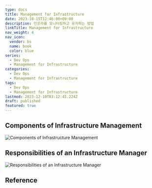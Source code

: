 ```yaml
---
type: docs
title: Management for Infrastructure
date: 2023-10-15T12:46:00+09:00
description: 인프라를 모니터링하고 유지하는 방법
linkTitle: Management for Infrastructure
nav_weight: 4
nav_icon:
  vendor: bs
  name: book
  color: blue
series:
  - Dev Ops
  - Management for Infrastructure
categories:
  - Dev Ops
  - Management for Infrastructure
tags:
  - Dev Ops
  - Management for Infrastructure
lastmod: 2023-12-10T03:12:45.224Z
draft: published
featured: true
---
```


## Components of Infrastructure Management

![Components of Infrastructure Management](content/dev-ops/3-components-of-infrastructure-management.png?width=512px#center "https://zapier.com/blog/infrastructure-management/")

## Responsibilities of an Infrastructure Manager

![Responsibilities of an Infrastructure Manager](content/dev-ops/responsibilities-of-an-infrastructure-manager.png?width=512px#center "https://zapier.com/blog/infrastructure-management/")

## Reference
